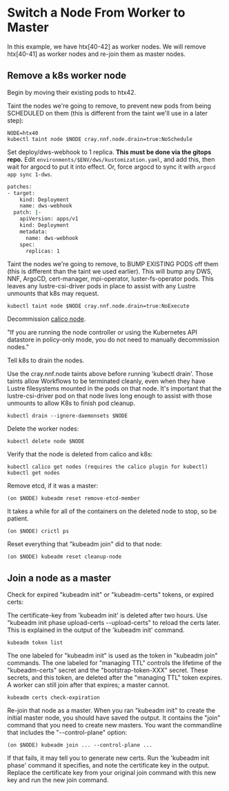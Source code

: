 # Switch a Node From Worker to Master

In this example, we have htx[40-42] as worker nodes. We will remove htx[40-41] as worker nodes and re-join them as master nodes.

## Remove a k8s worker node

Begin by moving their existing pods to htx42.

Taint the nodes we're going to remove, to prevent new pods from being
SCHEDULED on them (this is different from the taint we'll use in a later step):

```console
NODE=htx40
kubectl taint node $NODE cray.nnf.node.drain=true:NoSchedule
```

Set deploy/dws-webhook to 1 replica. **This must be done via the gitops repo.**
Edit `environments/$ENV/dws/kustomization.yaml`, and add this, then wait
for argocd to put it into effect. Or, force argocd to sync it with `argocd app sync 1-dws`.

```bash
patches:
- target:
    kind: Deployment
    name: dws-webhook
  patch: |-
    apiVersion: apps/v1
    kind: Deployment
    metadata:
      name: dws-webhook
    spec:
      replicas: 1
```

Taint the nodes we're going to remove, to BUMP EXISTING PODS off them (this
is different than the taint we used earlier). This will bump any DWS, NNF,
ArgoCD, cert-manager, mpi-operator, luster-fs-operator pods. This leaves any
lustre-csi-driver pods in place to assist with any Lustre unmounts that k8s may
request.

```console
kubectl taint node $NODE cray.nnf.node.drain=true:NoExecute
```

Decommission [calico node](https://docs.tigera.io/calico/latest/operations/decommissioning-a-node).

  "If you are running the node controller or using the Kubernetes API datastore
   in policy-only mode, you do not need to manually decommission nodes."

Tell k8s to drain the nodes.

Use the cray.nnf.node taints above before running 'kubectl drain'. Those
  taints allow Workflows to be terminated cleanly, even when they have Lustre
  filesystems mounted in the pods on that node. It's important that the
  lustre-csi-driver pod on that node lives long enough to assist with those
  unmounts to allow K8s to finish pod cleanup.

```console
kubectl drain --ignore-daemonsets $NODE
```

Delete the worker nodes:

```console
kubectl delete node $NODE
```

Verify that the node is deleted from calico and k8s:

```console
kubectl calico get nodes (requires the calico plugin for kubectl)
kubectl get nodes
```

Remove etcd, if it was a master:

```console
(on $NODE) kubeadm reset remove-etcd-member
```

It takes a while for all of the containers on the deleted node to stop, so be
patient.

```console
(on $NODE) crictl ps
```

Reset everything that "kubeadm join" did to that node:

```console
(on $NODE) kubeadm reset cleanup-node
```

## Join a node as a master

Check for expired "kubeadm init" or "kubeadm-certs" tokens, or expired certs:

The certificate-key from 'kubeadm init' is deleted after two hours. Use
  "kubeadm init phase upload-certs --upload-certs" to reload the certs later.
  This is explained in the output of the 'kubeadm init' command.

```console
kubeadm token list
```

The one labeled for "kubeadm init" is used as the token in "kubeadm join"
    commands.
    The one labeled for "managing TTL" controls the lifetime of the
    "kubeadm-certs" secret and the "bootstrap-token-XXX" secret. These secrets,
    and this token, are deleted after the "managing TTL" token expires.
    A worker can still join after that expires; a master cannot.

```console
kubeadm certs check-expiration
```

Re-join that node as a master. When you ran "kubeadm init" to create the
initial master node, you should have saved the output. It contains the "join"
command that you need to create new masters. You want the commandline that
includes the "--control-plane" option:

```console
(on $NODE) kubeadm join ... --control-plane ...
```

If that fails, it may tell you to generate new certs. Run the
'kubeadm init phase' command it specifies, and note the certificate key in
the output. Replace the certificate key from your original join command with
this new key and run the new join command.
